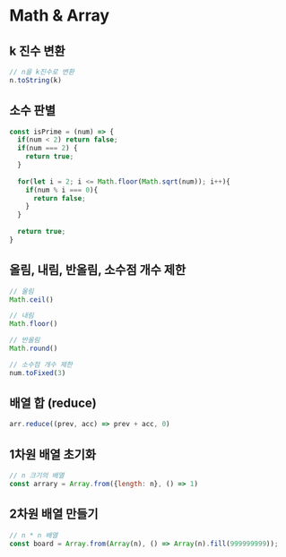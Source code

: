 # Math & Array

## k 진수 변환

```js
// n을 k진수로 변환
n.toString(k)
```

## 소수 판별

```js
const isPrime = (num) => {
  if(num < 2) return false;
  if(num === 2) {
    return true;
  }
  
  for(let i = 2; i <= Math.floor(Math.sqrt(num)); i++){
    if(num % i === 0){
      return false; 
    }
  }
    
  return true; 
}
```

## 올림, 내림, 반올림, 소수점 개수 제한

```js
// 올림
Math.ceil()

// 내림
Math.floor()

// 반올림
Math.round()

// 소수점 개수 제한
num.toFixed(3)
```

## 배열 합 (reduce)

```js
arr.reduce((prev, acc) => prev + acc, 0)
```

## 1차원 배열 초기화

```js
// n 크기의 배열
const arrary = Array.from({length: n}, () => 1)
```

## 2차원 배열 만들기

```js
// n * n 배열
const board = Array.from(Array(n), () => Array(n).fill(999999999));
```
